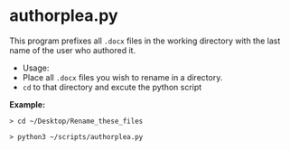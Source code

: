 # authorplea.py
This program prefixes all `.docx` files in the working directory with the last name of the user who authored it.

- Usage: 
- Place all `.docx` files you wish to rename in a directory.
- `cd` to that directory and excute the python script

**Example:**

`> cd ~/Desktop/Rename_these_files`

`> python3 ~/scripts/authorplea.py`
